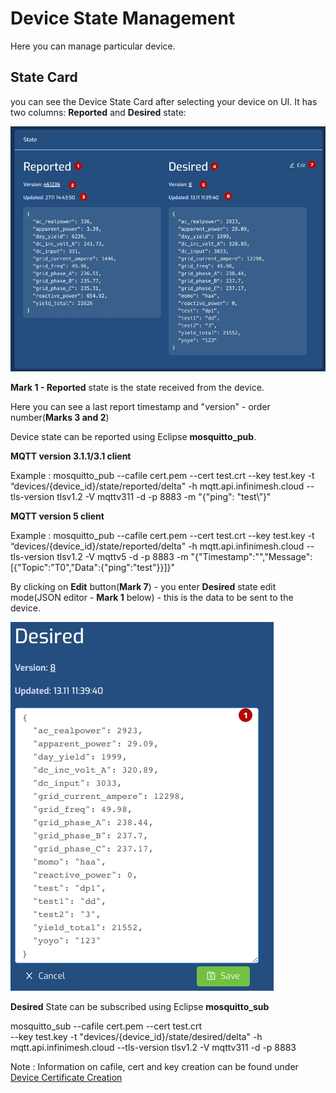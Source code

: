 # Device State Management

Here you can manage particular device.

## State Card

you can see the Device State Card after selecting your device on UI.
It has two columns: **Reported** and **Desired** state:

![Device State](../UI/Images/device/state-base.jpg?raw=true)

**Mark 1 - Reported** state is the state received from the device.

Here you can see a last report timestamp and "version" - order number(**Marks 3 and 2**)

Device state can be reported using Eclipse **mosquitto_pub**.

**MQTT version 3.1.1/3.1 client**

Example : mosquitto_pub --cafile cert.pem --cert test.crt --key test.key  -t “devices/{device_id}/state/reported/delta" -h mqtt.api.infinimesh.cloud  --tls-version tlsv1.2 -V mqttv311 -d -p 8883 -m "{\"ping\": \"test\”}"

**MQTT version 5 client**

Example : mosquitto_pub --cafile cert.pem --cert test.crt --key test.key  -t “devices/{device_id}/state/reported/delta" -h mqtt.api.infinimesh.cloud  --tls-version tlsv1.2 -V mqttv5 -d -p 8883 -m "{"Timestamp":"","Message":[{"Topic":"T0","Data":{"ping":"test"}}]}"

By clicking on **Edit** button(**Mark 7**) - you enter **Desired** state edit mode(JSON editor - **Mark 1** below) - this is the data to be sent to the device.

![Device State Edit Mode](../UI/Images/device/state-edit-mode.jpg?raw=true)

**Desired** State can be subscribed using Eclipse **mosquitto_sub**

mosquitto_sub --cafile cert.pem --cert test.crt \
         --key test.key  -t "devices/{device_id}/state/desired/delta" -h mqtt.api.infinimesh.cloud  --tls-version tlsv1.2 -V mqttv311 -d -p 8883

Note : Information on cafile, cert and key creation can be found under [Device Certificate Creation](./CertificateCreation.md)

